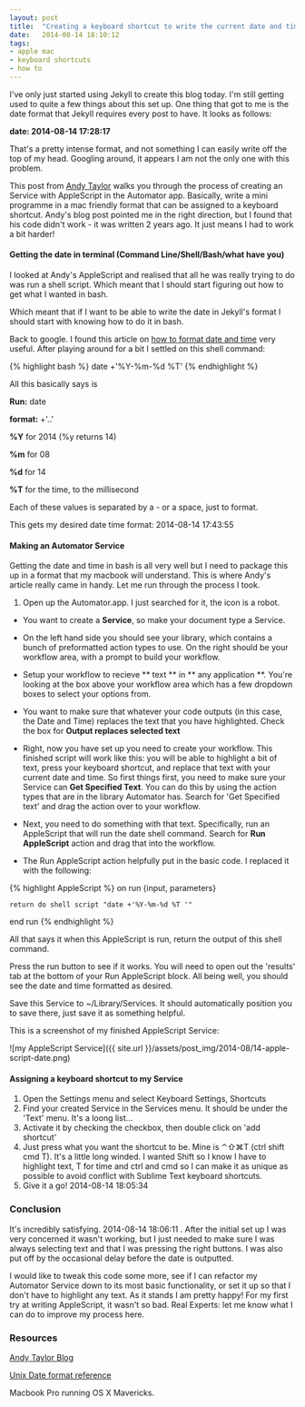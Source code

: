 ```yaml
---
layout: post
title:  "Creating a keyboard shortcut to write the current date and time"
date:   2014-08-14 18:10:12
tags:
- apple mac
- keyboard shortcuts
- how to
---
```


I've only just started using Jekyll to create this blog today. I'm still getting used to quite a few things about this set up. One thing that got to me is the date format that Jekyll requires every post to have. It looks as follows:

**date: 2014-08-14 17:28:17**

That's a pretty intense format, and not something I can easily write off the top of my head. Googling around, it appears I am not the only one with this problem.

This post from [Andy Taylor][andytaylor] walks you through the process of creating an Service with AppleScript in the Automator app. Basically, write a mini programme in a mac friendly format that can be assigned to a keyboard shortcut. Andy's blog post pointed me in the right direction, but I found that his code didn't work - it was written 2 years ago. It just means I had to work a bit harder!


#### Getting the date in terminal (Command Line/Shell/Bash/what have you)
I looked at Andy's AppleScript and realised that all he was really trying to do was run a shell script. Which meant that I should start figuring out how to get what I wanted in bash.

Which meant that if I want to be able to write the date in Jekyll's format I should start with knowing how to do it in bash.

Back to google. I found this article on [how to format date and time][unixdate] very useful. After playing around for a bit I settled on this shell command:

{% highlight bash %}
date +'%Y-%m-%d %T'
{% endhighlight %}

All this basically says is

**Run:** date

**format:** +'..'

**%Y** for 2014 (%y returns 14)

**%m** for 08

**%d** for 14

**%T** for the time, to the millisecond

Each of these values is separated by a - or a space, just to format.

This gets my desired date time format: 2014-08-14 17:43:55

#### Making an Automator Service
Getting the date and time in bash is all very well but I need to package this up in a format that my macbook will understand. This is where Andy's article really came in handy. Let me run through the process I took.

1. Open up the Automator.app. I just searched for it, the icon is a robot.

* You want to create a **Service**, so make your document type a Service.

* On the left hand side you should see your library, which contains a bunch of preformatted action types to use. On the right should be your workflow area, with a prompt to build your workflow.

* Setup your workflow to recieve ** text ** in ** any application **. You're looking at the box above your workflow area which has a few dropdown boxes to select your options from.

* You want to make sure that whatever your code outputs (in this case, the Date and Time) replaces the text that you have highlighted. Check the box for **Output replaces selected text**

* Right, now you have set up you need to create your workflow. This finished script will work like this: you will be able to highlight a bit of text, press your keyboard shortcut, and replace that text with your current date and time. So first things first, you need to make sure your Service can **Get Specified Text**. You can do this by using the action types that are in the library Automator has. Search for 'Get Specified text' and drag the action over to your workflow.

* Next, you need to do something with that text. Specifically, run an AppleScript that will run the date shell command. Search for **Run AppleScript** action and drag that into the workflow.

* The Run AppleScript action helpfully put in the basic code.
I replaced it with the following:

{% highlight AppleScript %}
on run {input, parameters}

	return do shell script "date +'%Y-%m-%d %T '"

end run
{% endhighlight %}

All that says it when this AppleScript is run, return the output of this shell command.

Press the run button to see if it works. You will need to open out the 'results' tab at the bottom of your Run AppleScript block. All being well, you should see the date and time formatted as desired.

Save this Service to ~/Library/Services. It should automatically position you to save there, just save it as something helpful.

This is a screenshot of my finished AppleScript Service:

![my AppleScript Service]({{ site.url }}/assets/post_img/2014-08/14-apple-script-date.png)

#### Assigning a keyboard shortcut to my Service
1. Open the Settings menu and select Keyboard Settings, Shortcuts
2. Find your created Service in the Services menu. It should be under the 'Text' menu. It's a loong list...
3. Activate it by checking the checkbox, then double click on 'add shortcut'
4. Just press what you want the shortcut to be. Mine is ⌃⇧⌘T (ctrl shift cmd T). It's a little long winded. I wanted Shift so I know I have to highlight text, T for time and ctrl and cmd so I can make it as unique as possible to avoid conflict with Sublime Text keyboard shortcuts.
5. Give it a go! 2014-08-14 18:05:34

### Conclusion
It's incredibly satisfying. 2014-08-14 18:06:11 . After the initial set up I was very concerned it wasn't working, but I just needed to make sure I was always selecting text and that I was pressing the right buttons. I was also put off by the occasional delay before the date is outputted.

I would like to tweak this code some more, see if I can refactor my Automator Service down to its most basic functionality, or set it up so that I don't have to highlight any text. As it stands I am pretty happy! For my first try at writing AppleScript, it wasn't so bad. Real Experts: let me know what I can do to improve my process here.

### Resources
[andytaylor]: http://andytaylor.me/2012/11/10/creating-an-osx-service-to-insert-the-current-date-and-time/
[Andy Taylor Blog][andytaylor]

[unixdate]: http://www.cyberciti.biz/faq/linux-unix-formatting-dates-for-display/
[Unix Date format reference][unixdate]

Macbook Pro running OS X Mavericks.